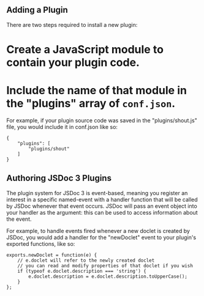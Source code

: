 Adding a Plugin
----

There are two steps required to install a new plugin:

  # Create a JavaScript module to contain your plugin code.
  # Include the name of that module in the "plugins" array of `conf.json`.

For example, if your plugin source code was saved in the  "plugins/shout.js"
file, you would include it in conf.json like so:
    
    {
        "plugins": [
            "plugins/shout"
        ]
    }

Authoring JSDoc 3 Plugins
----

The plugin system for JSDoc 3 is event-based, meaning you register an interest
in a specific named-event with a handler function that will be called by JSDoc
whenever that event occurs. JSDoc will pass an event object into your handler as
the argument: this can be used to access information about the event.

For example, to handle events fired whenever a new doclet is created by JSDoc,
you would add a handler for the "newDoclet" event to your plugin's exported
functions, like so:

    exports.newDoclet = function(e) {
        // e.doclet will refer to the newly created doclet
        // you can read and modify properties of that doclet if you wish
        if (typeof e.doclet.description === 'string') {
            e.doclet.description = e.doclet.description.toUpperCase();
        }
    };
